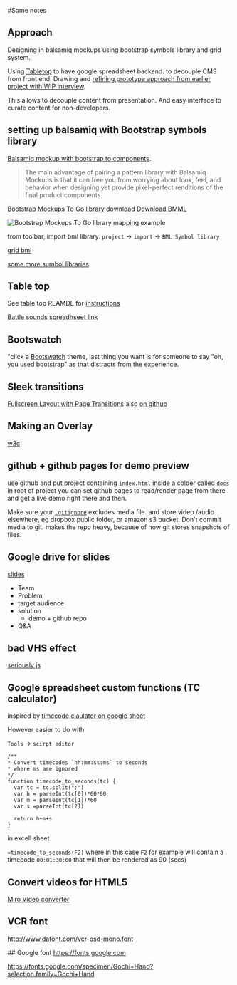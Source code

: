 #Some notes

## Approach
Designing in balsamiq mockups using bootstrap symbols library and grid system.

Using [Tabletop](https://github.com/jsoma/tabletop) to have google spreadsheet backend. to decouple CMS from front end. 
Drawing and [refining prototype approach from earlier project with WIP interview](https://github.com/pietrop/interactive-transcription-display-proof-of-concept). 

This allows to decouple content from presentation. And easy interface to curate content for non-developers.

## setting up balsamiq with Bootstrap symbols library

[Balsamiq mockup with bootstrap to components](https://blogs.balsamiq.com/ux/tag/bootstrap/).

>The main advantage of pairing a pattern library with Balsamiq Mockups is that it can free you from worrying about look, feel, and behavior when designing yet provide pixel-perfect renditions of the final product components.

[Bootstrap Mockups To Go library](https://mockupstogo.mybalsamiq.com/projects/web/Bootstrap) download [Download BMML](https://mockupstogo.mybalsamiq.com/projects/web/Bootstrap.bmml)

![Bootstrap Mockups To Go library mapping example](https://blogs.balsamiq.com/ux/files/2014/07/mockups-bootstrap.png)

from toolbar, import bml library.
`project` -> `import` -> `BML Symbol library`


[grid bml](https://mockupstogo.mybalsamiq.com/projects/template-bootstrap/grid)

[some more sumbol libraries](https://mockupstogo.mybalsamiq.com/projects)


## Table top 

See table top REAMDE for [instructions](https://github.com/jsoma/tabletop)

[Battle sounds spreadhseet link](https://docs.google.com/spreadsheets/d/1YlaEx8yftVVGlK7dcINtDdHZc3tZi_LUCJUNldtyXws/pubhtml)



## Bootswatch 

"click a [Bootswatch](https://bootswatch.com) theme, last thing you want is for someone to say "oh, you used bootstrap" as that distracts from the experience.


## Sleek transitions

[Fullscreen Layout with Page Transitions](http://tympanus.net/codrops/2013/04/23/fullscreen-layout-with-page-transitions/) also [on github](https://github.com/codrops/FullscreenLayoutPageTransitions)


## Making an Overlay 
[w3c](http://www.w3schools.com/howto/howto_js_fullscreen_overlay.asp)

## github + github pages for demo preview

use github and put project containing `index.html` inside a colder called `docs` in root of project you can set github pages to read/render page from there and get a live demo right there and then.

Make sure your [`.gitignore`](/.gitignore) excludes media file. and store video /audio elsewhere, eg dropbox public folder, or amazon s3 bucket. Don't commit media to git. makes the repo heavy, because of how git stores snapshots of files.

## Google drive for slides 

[slides](https://docs.google.com/presentation/d/19TB4CpkCDqMJQvhmZF3I9AN7IQ0VsIA8nsfpdHkfDss/edit#slide=id.p)

- Team 
- Problem 
- target audience
- solution
	- demo + github repo
- Q&A

## bad VHS effect

[seriously js](http://seriouslyjs.org/)

## Google spreadsheet custom functions (TC calculator)
inspired by [timecode claulator on google sheet](https://latenitefilms.com/blog/calculating-timecode-in-google-sheets/)

However easier to do with 

`Tools` -> `scirpt editor`

```
/**
* Convert timecodes `hh:mm:ss:ms` to seconds
* where ms are ignored
*/
function timecode_to_seconds(tc) {
  var tc = tc.split(":")
  var h = parseInt(tc[0])*60*60
  var m = parseInt(tc[1])*60
  var s =parseInt(tc[2])
  
  return h+m+s
}
```

in excell sheet

`=timecode_to_seconds(F2)` where in this case `F2` for example will contain a timecode `00:01:30:00` that will then be rendered as 90 (secs)



## Convert videos for HTML5 
[Miro Video converter](http://www.getmiro.com)



## VCR font 

http://www.dafont.com/vcr-osd-mono.font


## Google font 
https://fonts.google.com

https://fonts.google.com/specimen/Gochi+Hand?selection.family=Gochi+Hand